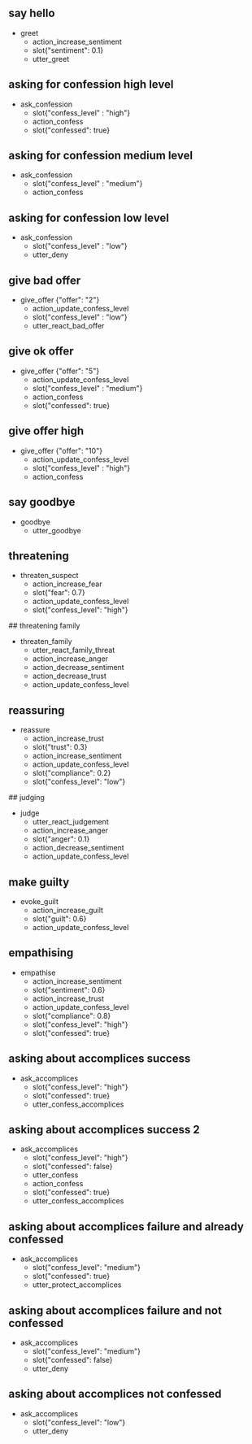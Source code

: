 ## say hello
* greet
  - action_increase_sentiment
  - slot{"sentiment": 0.1}
  - utter_greet

## asking for confession high level
* ask_confession
  - slot{"confess_level" : "high"}
  - action_confess
  - slot{"confessed": true}

## asking for confession medium level
* ask_confession
  - slot{"confess_level" : "medium"}
  - action_confess

## asking for confession low level
* ask_confession
  - slot{"confess_level" : "low"}
  - utter_deny

## give bad offer
* give_offer {"offer": "2"}
  - action_update_confess_level
  - slot{"confess_level" : "low"}
  - utter_react_bad_offer

## give ok offer 
* give_offer {"offer": "5"}
  - action_update_confess_level
  - slot{"confess_level" : "medium"}
  - action_confess
  - slot{"confessed": true}

## give offer high
* give_offer {"offer": "10"}
  - action_update_confess_level
  - slot{"confess_level" : "high"}
  - action_confess

## say goodbye
* goodbye
  - utter_goodbye

## threatening
* threaten_suspect
  - action_increase_fear
  - slot{"fear": 0.7}
  - action_update_confess_level
  - slot{"confess_level": "high"}

## threatening family
* threaten_family
  - utter_react_family_threat
  - action_increase_anger
  - action_decrease_sentiment
  - action_decrease_trust
  - action_update_confess_level

## reassuring 
* reassure
  - action_increase_trust
  - slot{"trust": 0.3}
  - action_increase_sentiment
  - action_update_confess_level
  - slot{"compliance": 0.2}
  - slot{"confess_level": "low"}

## judging
* judge
  - utter_react_judgement
  - action_increase_anger
  - slot{"anger": 0.1}
  - action_decrease_sentiment
  - action_update_confess_level

## make guilty
* evoke_guilt
  - action_increase_guilt
  - slot{"guilt": 0.6}
  - action_update_confess_level

## empathising
* empathise
  - action_increase_sentiment
  - slot{"sentiment": 0.6}
  - action_increase_trust
  - action_update_confess_level
  - slot{"compliance": 0.8}
  - slot{"confess_level": "high"}
  - slot{"confessed": true}

## asking about accomplices success
* ask_accomplices
  - slot{"confess_level": "high"}
  - slot{"confessed": true}
  - utter_confess_accomplices

## asking about accomplices success 2
* ask_accomplices
  - slot{"confess_level": "high"}
  - slot{"confessed": false}
  - utter_confess
  - action_confess
  - slot{"confessed": true}
  - utter_confess_accomplices

## asking about accomplices failure and already confessed
* ask_accomplices
  - slot{"confess_level": "medium"}
  - slot{"confessed": true}
  - utter_protect_accomplices

## asking about accomplices failure and not confessed
* ask_accomplices
  - slot{"confess_level": "medium"}
  - slot{"confessed": false}
  - utter_deny

## asking about accomplices not confessed
* ask_accomplices
  - slot{"confess_level": "low"}
  - utter_deny



